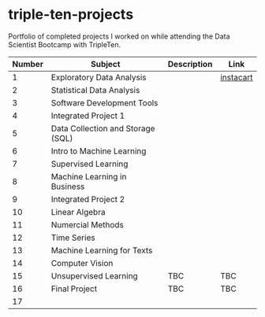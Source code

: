 # triple-ten-projects

Portfolio of completed projects I worked on while attending the Data Scientist Bootcamp with TripleTen.

|  Number | Subject | Description | Link | 
| -------- | ------- |------- | ------- |
| 1 | Exploratory Data Analysis    |       | [instacart](projects/instacart-eda) | 
| 2 | Statistical Data Analysis    |       |       | 
| 3 | Software Development Tools   |       |       | 
| 4 | Integrated Project 1         |       |       | 
| 5 | Data Collection and Storage (SQL)    |       |       | 
| 6 | Intro to Machine Learning    |       |       | 
| 7 | Supervised Learning          |       |       | 
| 8 | Machine Learning in Business |       |       | 
| 9 | Integrated Project 2         |       |       | 
| 10 | Linear Algebra              |       |       | 
| 11 | Numercial Methods           |       |       | 
| 12 | Time Series                 |       |       | 
| 13 | Machine Learning for Texts  |       |       | 
| 14 | Computer Vision             |       |       | 
| 15 | Unsupervised Learning       |    TBC   |   TBC    | 
| 16 | Final Project               |    TBC   |   TBC   | 
| 17 |       |       |       | 

